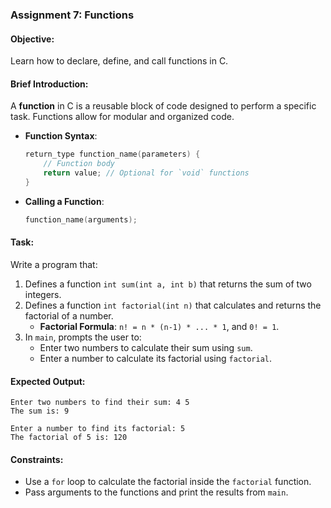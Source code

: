 ### Assignment 7: Functions

#### Objective:
Learn how to declare, define, and call functions in C.

#### Brief Introduction:
A **function** in C is a reusable block of code designed to perform a specific task. Functions allow for modular and organized code.

- **Function Syntax**:
  ```c
  return_type function_name(parameters) {
      // Function body
      return value; // Optional for `void` functions
  }
  ```

- **Calling a Function**:
  ```c
  function_name(arguments);
  ```

#### Task:
Write a program that:
1. Defines a function `int sum(int a, int b)` that returns the sum of two integers.
2. Defines a function `int factorial(int n)` that calculates and returns the factorial of a number.
   - **Factorial Formula**: `n! = n * (n-1) * ... * 1`, and `0! = 1`.
3. In `main`, prompts the user to:
   - Enter two numbers to calculate their sum using `sum`.
   - Enter a number to calculate its factorial using `factorial`.

#### Expected Output:
```
Enter two numbers to find their sum: 4 5
The sum is: 9

Enter a number to find its factorial: 5
The factorial of 5 is: 120
```

#### Constraints:
- Use a `for` loop to calculate the factorial inside the `factorial` function.
- Pass arguments to the functions and print the results from `main`.